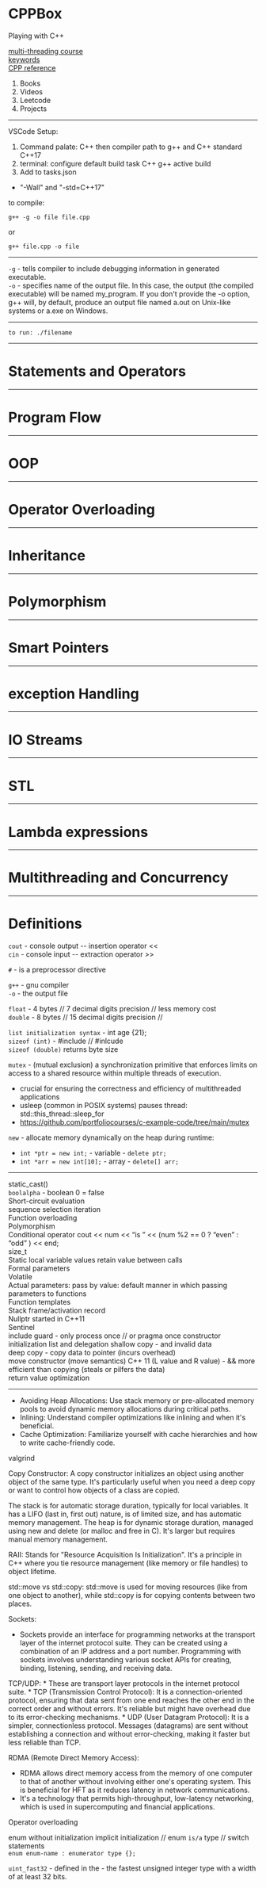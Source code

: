 # CPPBox

Playing with C++

[multi-threading course](https://github.com/JamesRaynard/Multithreading-Cpp-Course)  
[keywords](https://en.cppreference.com/w/cpp/keyword)  
[CPP reference](https://en.cppreference.com/w/)

1. Books
2. Videos
3. Leetcode
4. Projects

-----

VSCode Setup:

1. Command palate: C++ then compiler path to g++ and C++ standard C++17
2. terminal: configure default build task C++ g++ active build
3. Add to tasks.json

- "-Wall" and "-std=C++17"

to compile:

```
g++ -g -o file file.cpp
```

or

```
g++ file.cpp -o file
```

---

`-g` - tells compiler to include debugging information in generated executable.  
`-o` - specifies name of the output file. In this case, the output (the compiled executable) will be named my_program. If you don't provide the -o option, g++ will, by default, produce an output file named a.out on Unix-like systems or a.exe on Windows.

---

```
to run: ./filename
```
---
# Statements and Operators
---
# Program Flow
---
# OOP
---
# Operator Overloading
---
# Inheritance
---
# Polymorphism
---
# Smart Pointers
---
# exception Handling
---
# IO Streams
---
# STL
---
# Lambda expressions
---
# Multithreading and Concurrency
---


# Definitions

`cout` - console output -- insertion operator <<  
`cin` - console input -- extraction operator >>

`#` - is a preprocessor directive

`g++` - gnu compiler  
`-o` - the output file

`float` - 4 bytes // 7 decimal digits precision // less memory cost  
`double` - 8 bytes // 15 decimal digits precision //

`list initialization syntax` - int age {21};  
`sizeof (int)` - #include <climits> // #inlcude <cfloat>  
`sizeof (double)` returns byte size

`mutex` - (mutual exclusion) a synchronization primitive that enforces limits on access to a shared resource within multiple threads of execution.

- crucial for ensuring the correctness and efficiency of multithreaded applications
- usleep (common in POSIX systems) pauses thread: std::this_thread::sleep_for
- https://github.com/portfoliocourses/c-example-code/tree/main/mutex

`new` - allocate memory dynamically on the heap during runtime:

- `int *ptr = new int;` - variable - `delete ptr;`
- `int *arr = new int[10];` - array - `delete[] arr;`

---

static_cast<type>()  
`boolalpha` - boolean 0 = false  
Short-circuit evaluation  
sequence selection iteration  
Function overloading  
Polymorphism  
Conditional operator cout << num << “is ” << (num %2 == 0 ? “even” : “odd” ) << end;  
size_t  
Static local variable values retain value between calls  
Formal parameters  
Volatile  
Actual parameters: pass by value: default manner in which passing parameters to functions  
Function templates  
Stack frame/activation record  
Nullptr started in C++11  
Sentinel  
include guard - only process once // or pragma once
constructor initialization list and delegation
shallow copy -  and invalid data   
deep copy - copy data to pointer (incurs overhead)    
move constructor (move semantics) C++ 11 (L value and R value) - && more efficient than copying (steals or pilfers the data)   
return value optimization   

---

* Avoiding Heap Allocations: Use stack memory or pre-allocated memory pools to avoid dynamic memory allocations during critical paths.
* Inlining: Understand compiler optimizations like inlining and when it's beneficial.
* Cache Optimization: Familiarize yourself with cache hierarchies and how to write cache-friendly code.

valgrind

Copy Constructor: A copy constructor initializes an object using another object of the same type. It's particularly useful when you need a deep copy or want to control how objects of a class are copied.

The stack is for automatic storage duration, typically for local variables. It has a LIFO (last in, first out) nature, is of limited size, and has automatic memory management. The heap is for dynamic storage duration, managed using new and delete (or malloc and free in C). It's larger but requires manual memory management.

RAII: Stands for "Resource Acquisition Is Initialization". It's a principle in C++ where you tie resource management (like memory or file handles) to object lifetime.

std::move vs std::copy: std::move is used for moving resources (like from one object to another), while std::copy is for copying contents between two places.

Sockets:
* Sockets provide an interface for programming networks at the transport layer of the internet protocol suite. They can be created using a combination of an IP address and a port number. Programming with sockets involves understanding various socket APIs for creating, binding, listening, sending, and receiving data.

TCP/UDP:
    * These are transport layer protocols in the internet protocol suite.
    * TCP (Transmission Control Protocol): It is a connection-oriented protocol, ensuring that data sent from one end reaches the other end in the correct order and without errors. It's reliable but might have overhead due to its error-checking mechanisms.
    * UDP (User Datagram Protocol): It is a simpler, connectionless protocol. Messages (datagrams) are sent without establishing a connection and without error-checking, making it faster but less reliable than TCP.

RDMA (Remote Direct Memory Access):
* RDMA allows direct memory access from the memory of one computer to that of another without involving either one's operating system. This is beneficial for HFT as it reduces latency in network communications.
* It's a technology that permits high-throughput, low-latency networking, which is used in supercomputing and financial applications.

Operator overloading 

enum without initialization implicit initialization // enum `is/a` type // switch statements   
`enum enum-name : enumerator type {};`     

`uint_fast32` - defined in the <cstdint> - the fastest unsigned integer type with a width of at least 32 bits.
